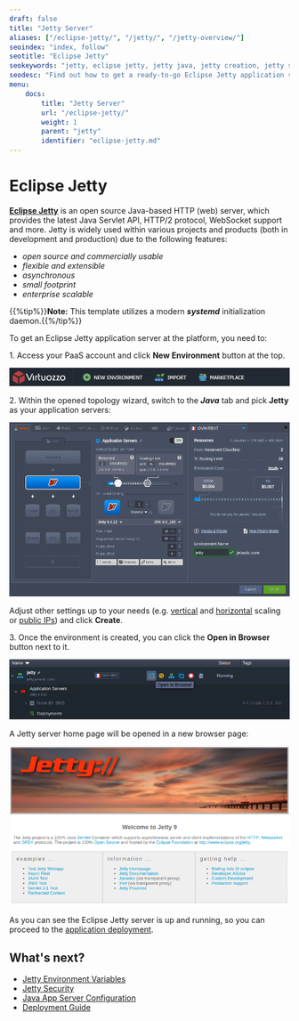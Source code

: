 ```yaml
---
draft: false
title: "Jetty Server"
aliases: ["/eclipse-jetty/", "/jetty/", "/jetty-overview/"]
seoindex: "index, follow"
seotitle: "Eclipse Jetty"
seokeywords: "jetty, eclipse jetty, jetty java, jetty creation, jetty server, java application server, java hosting, create jetty, jetty java server, install jetty java, eclipse jetty server, jetty application server, java jetty server, java jetty installation"
seodesc: "Find out how to get a ready-to-go Eclipse Jetty application server for Java hosting in the cloud. Create a new environment with Jetty open source Java Servlet Container, which supports asynchronous server and client implementations of the HTTP, Websocket and SPDY protocols."
menu:
    docs:
        title: "Jetty Server"
        url: "/eclipse-jetty/"
        weight: 1
        parent: "jetty"
        identifier: "eclipse-jetty.md"
---
```


# Eclipse Jetty

**[Eclipse Jetty](https://www.eclipse.org/jetty/)** is an open source Java-based HTTP (web) server, which provides the latest Java Servlet API, HTTP/2 protocol, WebSocket support and more. Jetty is widely used within various projects and products (both in development and production) due to the following features:

* *open source and commercially usable*
* *flexible and extensible*
* *asynchronous*
* *small footprint*
* *enterprise scalable*

{{%tip%}}**Note:** This template utilizes a modern ***systemd*** initialization daemon.{{%/tip%}}

To get an Eclipse Jetty application server at the platform, you need to:

1\. Access your PaaS account and click **New Environment** button at the top.

![new environment button](01-new-environment-button.png)

2\. Within the opened topology wizard, switch to the ***Java*** tab and pick **Jetty** as your application servers:

![topology wizard Eclipse Jetty server](02-topology-wizard-eclipse-jetty-server-.png)

Adjust other settings up to your needs (e.g. [vertical](/automatic-vertical-scaling/) and [horizontal](/horizontal-scaling/) scaling or [public IPs](/public-ip/)) and click **Create**.

3\. Once the environment is created, you can click the **Open in Browser** button next to it.

![Jetty server open in browser button](03-jetty-server-open-in-browser-button.png)

A Jetty server home page will be opened in a new browser page:

![Jetty application server home page](04-jetty-application-server-home-page.png)

As you can see the Eclipse Jetty server is up and running, so you can proceed to the [application deployment](/deployment-guide/).


## What's next?

* [Jetty Environment Variables](/jetty-variables/)
* [Jetty Security](/jetty-security/)
* [Java App Server Configuration](/java-application-server-config/)
* [Deployment Guide](/deployment-guide/)